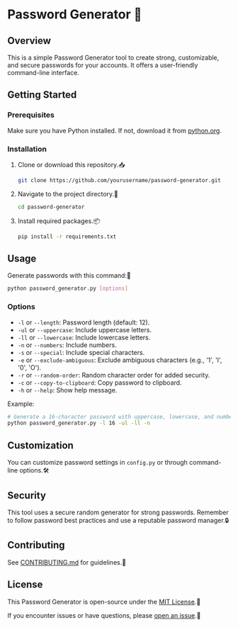 # Password Generator 🌟

## Overview

This is a simple Password Generator tool to create strong, customizable, and secure passwords for your accounts. It offers a user-friendly command-line interface.

## Getting Started

### Prerequisites

Make sure you have Python installed. If not, download it from [python.org](https://www.python.org/downloads/).

### Installation

1. Clone or download this repository.📥

   ```bash
   git clone https://github.com/yourusername/password-generator.git
   ```

2. Navigate to the project directory.📂

   ```bash
   cd password-generator
   ```

3. Install required packages.📦

   ```bash
   pip install -r requirements.txt
   ```

## Usage 

Generate passwords with this command:🔐

```bash
python password_generator.py [options]
```

### Options

- `-l` or `--length`: Password length (default: 12).
- `-ul` or `--uppercase`: Include uppercase letters.
- `-ll` or `--lowercase`: Include lowercase letters.
- `-n` or `--numbers`: Include numbers.
- `-s` or `--special`: Include special characters.
- `-e` or `--exclude-ambiguous`: Exclude ambiguous characters (e.g., '1', 'l', '0', 'O').
- `-r` or `--random-order`: Random character order for added security.
- `-c` or `--copy-to-clipboard`: Copy password to clipboard.
- `-h` or `--help`: Show help message.

Example:

```bash
# Generate a 16-character password with uppercase, lowercase, and numbers.
python password_generator.py -l 16 -ul -ll -n
```

## Customization

You can customize password settings in `config.py` or through command-line options.🛠️

## Security

This tool uses a secure random generator for strong passwords. Remember to follow password best practices and use a reputable password manager.🔒

## Contributing

See [CONTRIBUTING.md](CONTRIBUTING.md) for guidelines.🤝

## License

This Password Generator is open-source under the [MIT License](LICENSE).📜

If you encounter issues or have questions, please [open an issue](https://github.com/yourusername/password-generator/issues).🚀
